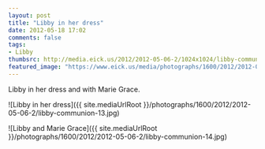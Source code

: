 ```yaml
---
layout: post
title: "Libby in her dress"
date: 2012-05-18 17:02
comments: false
tags: 
- Libby
thumbsrc: http://media.eick.us/2012/2012-05-06-2/1024x1024/libby-communion-13.jpg
featured_image: "https://www.eick.us/media/photographs/1600/2012/2012-05-06-2/libby-communion-13.jpg"
---
```

Libby in her dress and with Marie Grace.



![Libby in her dress]({{ site.mediaUrlRoot }}/photographs/1600/2012/2012-05-06-2/libby-communion-13.jpg)




![Libby and Marie Grace]({{ site.mediaUrlRoot }}/photographs/1600/2012/2012-05-06-2/libby-communion-14.jpg)

